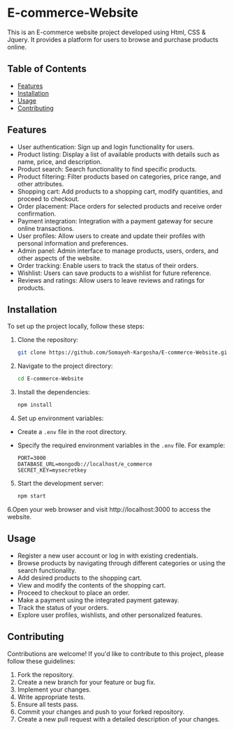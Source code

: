 # E-commerce-Website

This is an E-commerce website project developed using Html, CSS & Jquery. It provides a platform for users to browse and purchase products online.

## Table of Contents

- [Features](#features)
- [Installation](#installation)
- [Usage](#usage)
- [Contributing](#contributing)

## Features

- User authentication: Sign up and login functionality for users.
- Product listing: Display a list of available products with details such as name, price, and description.
- Product search: Search functionality to find specific products.
- Product filtering: Filter products based on categories, price range, and other attributes.
- Shopping cart: Add products to a shopping cart, modify quantities, and proceed to checkout.
- Order placement: Place orders for selected products and receive order confirmation.
- Payment integration: Integration with a payment gateway for secure online transactions.
- User profiles: Allow users to create and update their profiles with personal information and preferences.
- Admin panel: Admin interface to manage products, users, orders, and other aspects of the website.
- Order tracking: Enable users to track the status of their orders.
- Wishlist: Users can save products to a wishlist for future reference.
- Reviews and ratings: Allow users to leave reviews and ratings for products.

## Installation

To set up the project locally, follow these steps:

1. Clone the repository:

   ```bash
   git clone https://github.com/Somayeh-Kargosha/E-commerce-Website.git

   ```

2. Navigate to the project directory:

   ```bash
   cd E-commerce-Website

   ```

3. Install the dependencies:

   ```bash
   npm install

   ```

4. Set up environment variables:

- Create a `.env` file in the root directory.
- Specify the required environment variables in the `.env` file. For example:

   ```markfile
   PORT=3000
   DATABASE_URL=mongodb://localhost/e_commerce
   SECRET_KEY=mysecretkey
   ```
5. Start the development server:

   ```bash
   npm start
   ```

6.Open your web browser and visit http://localhost:3000 to access the website.

## Usage

- Register a new user account or log in with existing credentials.
- Browse products by navigating through different categories or using the search functionality.
- Add desired products to the shopping cart.
- View and modify the contents of the shopping cart.
- Proceed to checkout to place an order.
- Make a payment using the integrated payment gateway.
- Track the status of your orders.
- Explore user profiles, wishlists, and other personalized features.

## Contributing

Contributions are welcome! If you'd like to contribute to this project, please follow these guidelines:

1. Fork the repository.
2. Create a new branch for your feature or bug fix.
3. Implement your changes.
4. Write appropriate tests.
5. Ensure all tests pass.
6. Commit your changes and push to your forked repository.
7. Create a new pull request with a detailed description of your changes.
